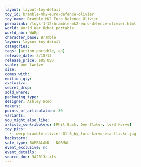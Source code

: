 ```yaml
---
layout: layout-toy-detail 
toy_id: bramble-mk2-euro-defence-olivier
toy_name: Bramble MK2 Euro Defence Olivier
permalink: /toys-1-12/bramble-mk2-euro-defence-olivier.html
world: World War Robot portable
world_abr: WWRp
character_base: Bramble
layout: layout-toy-detail
categories: 
tags: [action portable, ap] 
release_date: 3/18/13
release_price: $85 USD
scale: one twelve
size: 
comes_with: 
edition_qty: 
exclusive: 
secret_drop: 
sold_where: 
packaging_type: 
designer: Ashley Wood
makers: 
points_of_articulation: 30
variants: 
you_might_also_like: 
article_contributors: [Phil Back, Don Slater, lord korvo]
toy_pics:
  -  wwrp-bramble-olivier-01-6_by_lord-korvo-via-flickr.jpg
backstory: 
sale_type: BAMBALAND - NORMAL
event_exclusive: no
event_details: 
source_doc: 3A2013a.xls
---
```

